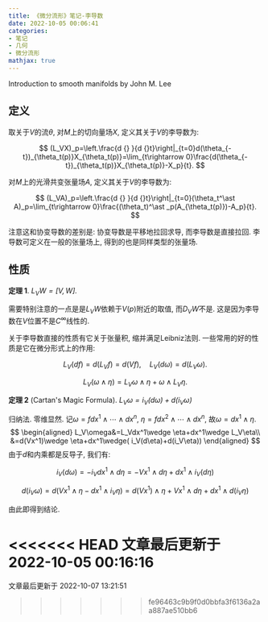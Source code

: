 ```yaml
---
title: 《微分流形》笔记-李导数
date: 2022-10-05 00:06:41
categories: 
- 笔记
- 几何
- 微分流形
mathjax: true
---
```


Introduction to smooth manifolds by John M. Lee

## 定义

取关于$V$的流$\theta,$ 对$M$上的切向量场$X,$ 定义其关于$V$的李导数为:


$$
(L_VX)_p=\left.\frac{d {} }{d {}t}\right|_{t=0}d(\theta_{-t})_{\theta_t(p)}X_{\theta_t(p)}=\lim_{t\rightarrow 0}\frac{d(\theta_{-t})_{\theta_t(p)}X_{\theta_t(p)}-X_p}{t}.
$$



对$M$上的光滑共变张量场$A,$ 定义其关于$V$的李导数为:


$$
(L_VA)_p=\left.\frac{d {} }{d {}t}\right|_{t=0}(\theta_t^\ast A)_p=\lim_{t\rightarrow 0}\frac{(\theta_t)^\ast _p(A_{\theta_t(p)})-A_p}{t}.
$$


注意这和协变导数的差别是: 协变导数是平移地拉回求导, 而李导数是直接拉回.
李导数可定义在一般的张量场上, 得到的也是同样类型的张量场.

## 性质

**定理 1**. *$L_VW=[V,W].$* 

需要特别注意的一点是是$L_VW$依赖于$V(p)$附近的取值, 而$D_VW$不是.
这是因为李导数在$V$位置不是$C^\infty$线性的.

关于李导数直接的性质有它关于张量积, 缩并满足Leibniz法则.
一些常用的好的性质是它在微分形式上的作用:



$$
L_V(df)=d(L_Vf)=d(Vf),\quad L_V(d\omega)=d(L_V\omega).
$$





$$
L_V(\omega\wedge\eta)=L_V\omega\wedge\eta+\omega\wedge L_V\eta.
$$



**定理 2** (Cartan's Magic Formula). *$L_V\omega=i_V(d\omega)+d(i_V\omega)$* 

归纳法. 零维显然. 记$\omega=fdx^1\wedge\cdots\wedge dx^n,$
$\eta=fdx^2\wedge\cdots\wedge dx^n,$ 故$\omega=dx^1\wedge \eta.$
$$
\begin{aligned}
 L_V\omega&=L_Vdx^1\wedge \eta+dx^1\wedge L_V\eta\\
 &=d(Vx^1)\wedge \eta+dx^1\wedge( i_V(d\eta)+d(i_V\eta))
 \end{aligned}
$$
 由于$d$和内乘都是反导子, 我们有:


$$
i_V(d\omega)=-i_Vdx^1\wedge d\eta=-Vx^1\wedge d\eta +dx^1\wedge i_V(d\eta)
$$




$$
d(i_V\omega)=d(Vx^1\wedge\eta-dx^1\wedge i_V\eta)=d(Vx^1)\wedge \eta +Vx^1 \wedge d\eta+dx^1\wedge d(i_V\eta)
$$


由此即得到结论.

<<<<<<< HEAD
文章最后更新于 2022-10-05 00:16:16 
=======
文章最后更新于 2022-10-07 13:21:51 
>>>>>>> fe96463c9b9f0d0bbfa3f6136a2aa887ae510bb6
